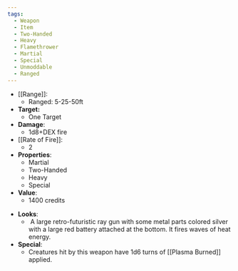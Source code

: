 ```yaml
---
tags:
  - Weapon
  - Item
  - Two-Handed
  - Heavy
  - Flamethrower
  - Martial
  - Special
  - Unmoddable
  - Ranged
---
```

- [[Range]]:
	- Ranged: 5-25-50ft
- **Target:**
	- One Target
- **Damage**:
	* 1d8+DEX fire
- [[Rate of Fire]]:
	- 2
- **Properties**:
	* Martial
	* Two-Handed
	* Heavy
	* Special
- **Value**:
	* 1400 credits
* **Looks**:
	*  A large retro-futuristic ray gun with some metal parts colored silver with a large red battery attached at the bottom. It fires waves of heat energy.
* **Special**:
	* Creatures hit by this weapon have 1d6 turns of [[Plasma Burned]] applied.